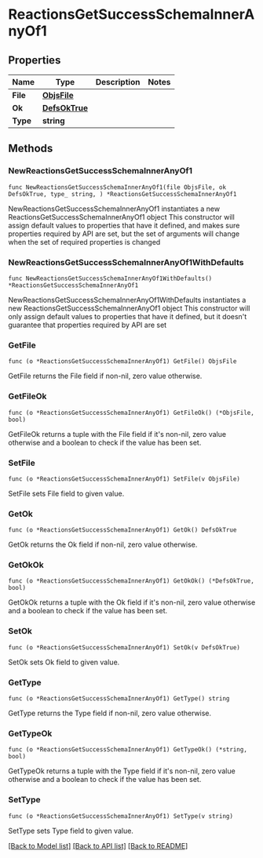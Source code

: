 # ReactionsGetSuccessSchemaInnerAnyOf1

## Properties

Name | Type | Description | Notes
------------ | ------------- | ------------- | -------------
**File** | [**ObjsFile**](ObjsFile.md) |  | 
**Ok** | [**DefsOkTrue**](DefsOkTrue.md) |  | 
**Type** | **string** |  | 

## Methods

### NewReactionsGetSuccessSchemaInnerAnyOf1

`func NewReactionsGetSuccessSchemaInnerAnyOf1(file ObjsFile, ok DefsOkTrue, type_ string, ) *ReactionsGetSuccessSchemaInnerAnyOf1`

NewReactionsGetSuccessSchemaInnerAnyOf1 instantiates a new ReactionsGetSuccessSchemaInnerAnyOf1 object
This constructor will assign default values to properties that have it defined,
and makes sure properties required by API are set, but the set of arguments
will change when the set of required properties is changed

### NewReactionsGetSuccessSchemaInnerAnyOf1WithDefaults

`func NewReactionsGetSuccessSchemaInnerAnyOf1WithDefaults() *ReactionsGetSuccessSchemaInnerAnyOf1`

NewReactionsGetSuccessSchemaInnerAnyOf1WithDefaults instantiates a new ReactionsGetSuccessSchemaInnerAnyOf1 object
This constructor will only assign default values to properties that have it defined,
but it doesn't guarantee that properties required by API are set

### GetFile

`func (o *ReactionsGetSuccessSchemaInnerAnyOf1) GetFile() ObjsFile`

GetFile returns the File field if non-nil, zero value otherwise.

### GetFileOk

`func (o *ReactionsGetSuccessSchemaInnerAnyOf1) GetFileOk() (*ObjsFile, bool)`

GetFileOk returns a tuple with the File field if it's non-nil, zero value otherwise
and a boolean to check if the value has been set.

### SetFile

`func (o *ReactionsGetSuccessSchemaInnerAnyOf1) SetFile(v ObjsFile)`

SetFile sets File field to given value.


### GetOk

`func (o *ReactionsGetSuccessSchemaInnerAnyOf1) GetOk() DefsOkTrue`

GetOk returns the Ok field if non-nil, zero value otherwise.

### GetOkOk

`func (o *ReactionsGetSuccessSchemaInnerAnyOf1) GetOkOk() (*DefsOkTrue, bool)`

GetOkOk returns a tuple with the Ok field if it's non-nil, zero value otherwise
and a boolean to check if the value has been set.

### SetOk

`func (o *ReactionsGetSuccessSchemaInnerAnyOf1) SetOk(v DefsOkTrue)`

SetOk sets Ok field to given value.


### GetType

`func (o *ReactionsGetSuccessSchemaInnerAnyOf1) GetType() string`

GetType returns the Type field if non-nil, zero value otherwise.

### GetTypeOk

`func (o *ReactionsGetSuccessSchemaInnerAnyOf1) GetTypeOk() (*string, bool)`

GetTypeOk returns a tuple with the Type field if it's non-nil, zero value otherwise
and a boolean to check if the value has been set.

### SetType

`func (o *ReactionsGetSuccessSchemaInnerAnyOf1) SetType(v string)`

SetType sets Type field to given value.



[[Back to Model list]](../README.md#documentation-for-models) [[Back to API list]](../README.md#documentation-for-api-endpoints) [[Back to README]](../README.md)


